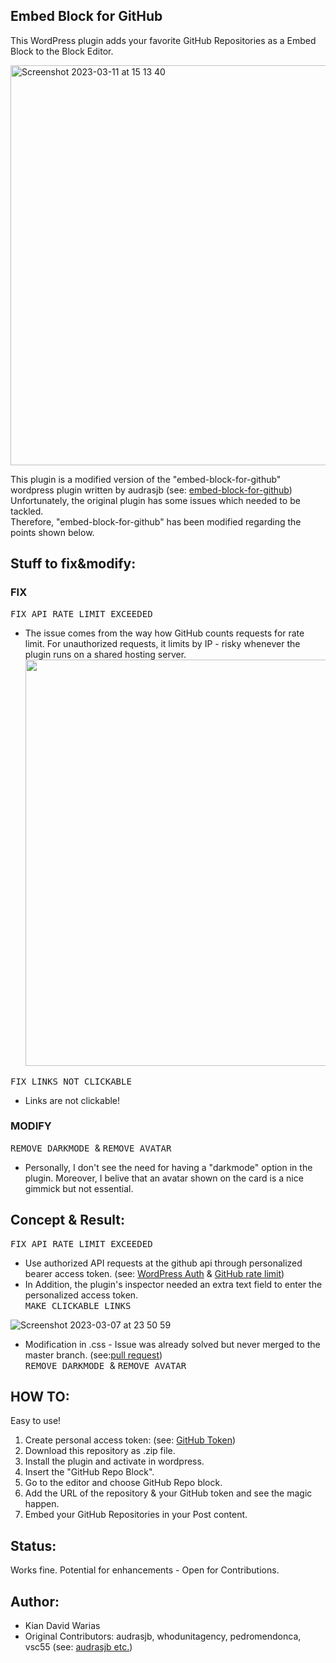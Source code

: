 ## Embed Block for GitHub
This WordPress plugin adds your favorite GitHub Repositories as a Embed Block to the Block Editor.
<br>

<img width="640" alt="Screenshot 2023-03-11 at 15 13 40" src="https://user-images.githubusercontent.com/55065075/224489524-46b58108-e1c3-4848-94ea-4cfb09b2a662.png">

This plugin is a modified version of the "embed-block-for-github" wordpress plugin written by audrasjb (see: [embed-block-for-github](https://jeanbaptisteaudras.com/en/2019/08/new-plugin-github-embed-block-for-gutenberg/))<br>
Unfortunately, the original plugin has some issues which needed to be tackled. <br>
Therefore, "embed-block-for-github" has been modified regarding the points shown below. 

## Stuff to fix&modify: 

### FIX <br>
<kbd>FIX API RATE LIMIT EXCEEDED </kbd><br>
* The issue comes from the way how GitHub counts requests for rate limit. For unauthorized requests, it limits by IP - risky whenever the plugin runs on a shared hosting server. <br>
<kbd> <a href="url"><img src="https://user-images.githubusercontent.com/55065075/223845380-09b160d1-e05c-44cb-9e80-54005d8fb7d2.png" height="auto" width="650"></a> </kbd> <br>

<kbd> FIX LINKS NOT CLICKABLE</kbd><br>
* Links are not clickable!<br>

### MODIFY <br>
<kbd> REMOVE DARKMODE </kbd> & <kbd> REMOVE AVATAR </kbd>  <br>
* Personally, I don't see the need for having a "darkmode" option in the plugin. Moreover, I belive that an avatar shown on the card is a nice gimmick but not essential. <br> 

## Concept & Result: 
<kbd>FIX API RATE LIMIT EXCEEDED </kbd> <br>
* Use authorized API requests at the github api through personalized bearer access token. (see: [WordPress Auth](https://developer.wordpress.org/apis/making-http-requests/authentication/) & [GitHub rate limit](https://docs.github.com/en/rest/rate-limit?apiVersion=2022-11-28))<br>
* In Addition, the plugin's inspector needed an extra text field to enter the personalized access token. <br>
<kbd> MAKE CLICKABLE LINKS </kbd><br>

![Screenshot 2023-03-07 at 23 50 59](https://user-images.githubusercontent.com/55065075/224489770-f65bc239-02d1-4234-b845-e3668ccd3342.png)


* Modification in .css - Issue was already solved but never merged to the master branch. (see:[pull request](https://github.com/audrasjb/embed-block-for-github/pull/11))<br>
<kbd> REMOVE DARKMODE </kbd> & <kbd> REMOVE AVATAR </kbd><br> 

## HOW TO: 
Easy to use!
1. Create personal access token: (see: [GitHub Token](https://docs.github.com/en/authentication/keeping-your-account-and-data-secure/creating-a-personal-access-token))
2. Download this repository as .zip file.
3. Install the plugin and activate in wordpress.
4. Insert the "GitHub Repo Block".
5. Go to the editor and choose GitHub Repo block.
6. Add the URL of the repository & your GitHub token and see the magic happen.
7. Embed your GitHub Repositories in your Post content.

## Status:
Works fine. 
Potential for enhancements - Open for Contributions. 

## Author: 
* Kian David Warias 
* Original Contributors: audrasjb, whodunitagency, pedromendonca, vsc55 (see: [audrasjb etc.](https://github.com/audrasjb/embed-block-for-github))

